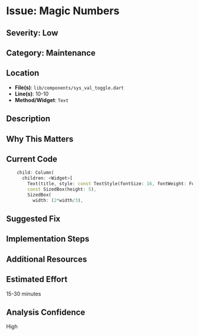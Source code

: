 # Issue: Magic Numbers

## Severity: Low

## Category: Maintenance

## Location
- **File(s)**: `lib/components/sys_val_toggle.dart`
- **Line(s)**: 10-10
- **Method/Widget**: `Text`

## Description


## Why This Matters


## Current Code
```dart
    child: Column(
      children: <Widget>[
        Text(title, style: const TextStyle(fontSize: 16, fontWeight: FontWeight.bold, decoration: TextDecoration.underline)),
        const SizedBox(height: 5),
        SizedBox( 
          width: (2*width/3),
```

## Suggested Fix


## Implementation Steps


## Additional Resources


## Estimated Effort
15-30 minutes

## Analysis Confidence
High
